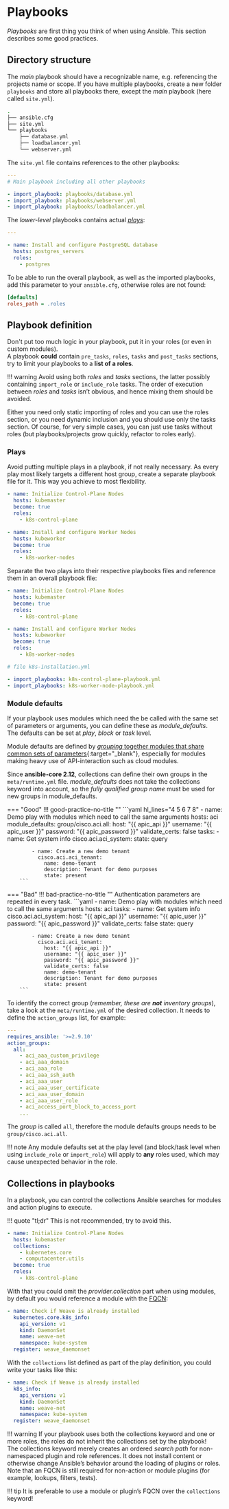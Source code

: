 # Playbooks

*Playbooks* are first thing you think of when using Ansible. This section describes some good practices.  

## Directory structure

The *main* playbook should have a recognizable name, e.g. referencing the projects name or scope.
If you have multiple playbooks, create a new folder `playbooks` and store all playbooks there, except the *main* playbook (here called `site.yml`).

```bash
.
├── ansible.cfg
├── site.yml
└── playbooks
    ├── database.yml
    ├── loadbalancer.yml
    └── webserver.yml
```

The `site.yml` file contains references to the other playbooks:

```yaml
---
# Main playbook including all other playbooks

- import_playbook: playbooks/database.yml
- import_playbook: playbooks/webserver.yml
- import_playbook: playbooks/loadbalancer.yml
```

The *lower-level* playbooks contains actual [*plays*](playbook.md#plays):

```yaml title="playbooks/database.yml"
---

- name: Install and configure PostgreSQL database
  hosts: postgres_servers
  roles:
    - postgres

```

To be able to run the overall playbook, as well as the imported playbooks, add this parameter to your `ansible.cfg`, otherwise roles are not found:

```ini
[defaults]
roles_path = .roles
```

## Playbook definition

Don't put too much logic in your playbook, put it in your roles (or even in custom modules).  
A playbook **could** contain `pre_tasks`, `roles`, `tasks` and `post_tasks` sections, try to limit your playbooks to a **list of a roles**.

!!! warning
    Avoid using both *roles* and *tasks* sections, the latter possibly containing `import_role` or `include_role` tasks. The order of execution between *roles* and *tasks* isn’t obvious, and hence mixing them should be avoided.

Either you need only static importing of roles and you can use the roles section, or you need dynamic inclusion and you should use only the tasks section. Of course, for very simple cases, you can just use tasks without roles (but playbooks/projects grow quickly, refactor to roles early).

### Plays

Avoid putting multiple plays in a playbook, if not really necessary. As every play most likely targets a different host group, create a separate playbook file for it. This way you achieve to most flexibility.

```yaml title="k8s-installation.yml"
- name: Initialize Control-Plane Nodes
  hosts: kubemaster
  become: true
  roles:
    - k8s-control-plane

- name: Install and configure Worker Nodes
  hosts: kubeworker
  become: true
  roles:
    - k8s-worker-nodes
```

Separate the two plays into their respective playbooks files and reference them in an overall playbook file:

```yaml title="k8s-control-plane-playbook.yml"
- name: Initialize Control-Plane Nodes
  hosts: kubemaster
  become: true
  roles:
    - k8s-control-plane
```

```yaml title="k8s-worker-node-playbook.yml"
- name: Install and configure Worker Nodes
  hosts: kubeworker
  become: true
  roles:
    - k8s-worker-nodes
```

```yaml title="k8s-installation.yml"
# file k8s-installation.yml

- import_playbooks: k8s-control-plane-playbook.yml
- import_playbooks: k8s-worker-node-playbook.yml
```

### Module defaults

If your playbook uses modules which need the be called with the same set of parameters or arguments, you can define these as *module_defaults*.  
The defaults can be set at *play*, *block* or *task* level.

Module defaults are defined by [*grouping* together modules that share common sets of parameters](https://docs.ansible.com/ansible/latest/playbook_guide/playbooks_module_defaults.html#module-defaults-groups){:target="_blank"}, especially for modules making heavy use of API-interaction such as cloud modules.  

Since **ansible-core 2.12**, collections can define their own groups in the `meta/runtime.yml` file. *module_defaults* does not take the collections keyword into account, so the *fully qualified group name* must be used for new groups in module_defaults.

=== "Good"
    !!! good-practice-no-title ""
        ```yaml hl_lines="4 5 6 7 8"
        - name: Demo play with modules which need to call the same arguments
          hosts: aci
          module_defaults:
            group/cisco.aci.all:
              host: "{{ apic_api }}"
              username: "{{ apic_user }}"
              password: "{{ apic_password }}"
              validate_certs: false
          tasks:
            - name: Get system info
              cisco.aci.aci_system:
                state: query

            - name: Create a new demo tenant
              cisco.aci.aci_tenant:
                name: demo-tenant
                description: Tenant for demo purposes
                state: present
        ```
=== "Bad"
    !!! bad-practice-no-title ""
        Authentication parameters are repeated in every task.
        ```yaml
        - name: Demo play with modules which need to call the same arguments
          hosts: aci
          tasks:
            - name: Get system info
              cisco.aci.aci_system:
                host: "{{ apic_api }}"
                username: "{{ apic_user }}"
                password: "{{ apic_password }}"
                validate_certs: false
                state: query

            - name: Create a new demo tenant
              cisco.aci.aci_tenant:
                host: "{{ apic_api }}"
                username: "{{ apic_user }}"
                password: "{{ apic_password }}"
                validate_certs: false
                name: demo-tenant
                description: Tenant for demo purposes
                state: present
        ```

To identify the correct group (*remember, these are **not** inventory groups*), take a look at the `meta/runtime.yml` of the desired collection. It needs to define the `action_groups` list, for example:

```yaml title="~/.ansible/collections/ansible_collections/cisco/aci/meta/runtime.yml"
---
requires_ansible: '>=2.9.10'
action_groups:
  all:
    - aci_aaa_custom_privilege
    - aci_aaa_domain
    - aci_aaa_role
    - aci_aaa_ssh_auth
    - aci_aaa_user
    - aci_aaa_user_certificate
    - aci_aaa_user_domain
    - aci_aaa_user_role
    - aci_access_port_block_to_access_port
    ...
```

The *group* is called `all`, therefore the module defaults groups needs to be `group/cisco.aci.all`.

!!! note
    Any module defaults set at the play level (and block/task level when using `include_role` or `import_role`) will apply to **any** roles used, which may cause unexpected behavior in the role.

## Collections in playbooks

In a playbook, you can control the collections Ansible searches for modules and action plugins to execute.

!!! quote "tl;dr"
    This is not recommended, try to avoid this.

```yaml
- name: Initialize Control-Plane Nodes
  hosts: kubemaster
  collections:
    - kubernetes.core
    - computacenter.utils
  become: true
  roles:
    - k8s-control-plane
```

With that you could omit the *provider.collection* part when using modules, by default you would reference a module with the [FQCN](tasks.md#modules-and-collections):

```yaml
- name: Check if Weave is already installed
  kubernetes.core.k8s_info:
    api_version: v1
    kind: DaemonSet
    name: weave-net
    namespace: kube-system
  register: weave_daemonset
```

With the `collections` list defined as part of the play definition, you could write your tasks like this:

```yaml
- name: Check if Weave is already installed
  k8s_info:
    api_version: v1
    kind: DaemonSet
    name: weave-net
    namespace: kube-system
  register: weave_daemonset
```

!!! warning
    If your playbook uses both the collections keyword and one or more roles, the roles do not inherit the collections set by the playbook!  
    The collections keyword merely creates an ordered *search path* for non-namespaced plugin and role references. It does not install content or otherwise change Ansible’s behavior around the loading of plugins or roles. Note that an FQCN is still required for non-action or module plugins (for example, lookups, filters, tests).

!!! tip
    It is preferable to use a module or plugin’s FQCN over the `collections` keyword!

